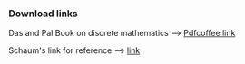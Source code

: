 ### Download links

Das and Pal Book on discrete mathematics --> [Pdfcoffee link](https://pdfcoffee.com/discrete-mathematics-by-pal-das-pdf-free.html)

Schaum's link for reference --> [link](https://edscl.in/pluginfile.php/2579/mod_resource/content/1/dm%20book%20pdf%20by%20email.pdf)
